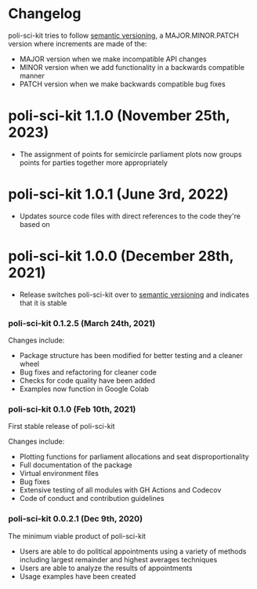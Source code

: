 # Changelog

poli-sci-kit tries to follow [semantic versioning](https://semver.org/), a MAJOR.MINOR.PATCH version where increments are made of the:

- MAJOR version when we make incompatible API changes
- MINOR version when we add functionality in a backwards compatible manner
- PATCH version when we make backwards compatible bug fixes

# poli-sci-kit 1.1.0 (November 25th, 2023)

- The assignment of points for semicircle parliament plots now groups points for parties together more appropriately

# poli-sci-kit 1.0.1 (June 3rd, 2022)

- Updates source code files with direct references to the code they're based on

# poli-sci-kit 1.0.0 (December 28th, 2021)

- Release switches poli-sci-kit over to [semantic versioning](https://semver.org/) and indicates that it is stable

### poli-sci-kit 0.1.2.5 (March 24th, 2021)

Changes include:

- Package structure has been modified for better testing and a cleaner wheel
- Bug fixes and refactoring for cleaner code
- Checks for code quality have been added
- Examples now function in Google Colab

### poli-sci-kit 0.1.0 (Feb 10th, 2021)

First stable release of poli-sci-kit

Changes include:

- Plotting functions for parliament allocations and seat disproportionality
- Full documentation of the package
- Virtual environment files
- Bug fixes
- Extensive testing of all modules with GH Actions and Codecov
- Code of conduct and contribution guidelines

### poli-sci-kit 0.0.2.1 (Dec 9th, 2020)

The minimum viable product of poli-sci-kit

- Users are able to do political appointments using a variety of methods including largest remainder and highest averages techniques
- Users are able to analyze the results of appointments
- Usage examples have been created
